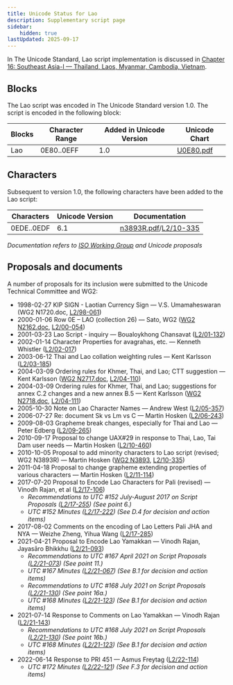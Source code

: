 ```yaml
---
title: Unicode Status for Lao
description: Supplementary script page
sidebar:
    hidden: true
lastUpdated: 2025-09-17
---
```


In The Unicode Standard, Lao script implementation is discussed in [Chapter 16: Southeast Asia-I — Thailand, Laos, Myanmar, Cambodia, Vietnam](https://www.unicode.org/versions/latest/core-spec/chapter-16/#G10988).

## Blocks

The Lao script was encoded in The Unicode Standard version 1.0. The script is encoded in the following block:

| Blocks | Character Range | Added in Unicode Version | Unicode Chart |
| ------ | --------------- | ------------------------ | ------------- |
| Lao | 0E80..0EFF | 1.0 | [U0E80.pdf](http://www.unicode.org/charts/PDF/U0E80.pdf) |

## Characters

Subsequent to version 1.0, the following characters have been added to the Lao script:

| Characters | Unicode Version | Documentation |
| ---------- | --------------- | ------------- |
| 0EDE..0EDF | 6.1 | [n3893R.pdf](https://www.unicode.org/wg2/docs/n3893.pdf)/[L2/10-335](http://www.unicode.org/cgi-bin/GetMatchingDocs.pl?L2/10-335) |

_Documentation refers to [ISO Working Group](https://www.unicode.org/wg2/) and Unicode proposals_

## Proposals and documents

A number of proposals for its inclusion were submitted to the Unicode Technical Committee and WG2:
- 1998-02-27 KIP SIGN - Laotian Currency Sign — V.S. Umamaheswaran (WG2 N1720.doc, [L2/98-061](http://www.unicode.org/L2/L1998/98061.pdf))
- 2000-01-06 Row 0E – LAO (collection 26) — Sato,  WG2 ([WG2 N2162.doc](https://www.unicode.org/wg2/docs/n2162.doc), [L2/00-054](http://www.unicode.org/cgi-bin/GetMatchingDocs.pl?L2/00-054))
- 2001-03-23 Lao Script - inquiry — Boualoykhong Chansavat ([L2/01-132](http://www.unicode.org/cgi-bin/GetMatchingDocs.pl?L2/01-132))
- 2002-01-14 Character Properties for avagrahas, etc. — Kenneth Whistler ([L2/02-017](http://www.unicode.org/cgi-bin/GetMatchingDocs.pl?L2/02-017))
- 2003-06-12 Thai and Lao collation weighting rules — Kent Karlsson ([L2/03-185](http://www.unicode.org/cgi-bin/GetMatchingDocs.pl?L2/03-185))
- 2004-03-09 Ordering rules for Khmer, Thai, and Lao; CTT suggestion — Kent Karlsson ([WG2 N2717.doc](https://www.unicode.org/wg2/docs/n2717.doc), [L2/04-110](http://www.unicode.org/cgi-bin/GetMatchingDocs.pl?L2/04-110))
- 2004-03-09 Ordering rules for Khmer, Thai, and Lao; suggestions for annex C.2 changes and a new annex B.5 — Kent Karlsson ([WG2 N2718.doc](https://www.unicode.org/wg2/docs/n2718.doc), [L2/04-111](http://www.unicode.org/cgi-bin/GetMatchingDocs.pl?L2/04-111))
- 2005-10-30 Note on Lao Character Names — Andrew West ([L2/05-357](http://www.unicode.org/cgi-bin/GetMatchingDocs.pl?L2/05-357))
- 2006-07-27 Re: document Sk vs Lm vs C — Martin Hosken ([L2/06-243](http://www.unicode.org/cgi-bin/GetMatchingDocs.pl?L2/06-243))
- 2009-08-03 Grapheme break changes, especially for Thai and Lao — Peter Edberg ([L2/09-265](http://www.unicode.org/cgi-bin/GetMatchingDocs.pl?L2/09-265))
- 2010-09-17 Proposal to change UAX#29 in response to Thai, Lao, Tai Dam user needs — Martin Hosken ([L2/10-460](http://www.unicode.org/cgi-bin/GetMatchingDocs.pl?L2/10-460))
- 2010-10-05 Proposal to add minority characters to Lao script (revised; WG2 N3893R) — Martin Hosken  ([WG2 N3893](https://www.unicode.org/wg2/docs/n3893.pdf), [L2/10-335](http://www.unicode.org/cgi-bin/GetMatchingDocs.pl?L2/10-335))
- 2011-04-18 Proposal to change grapheme extending properties of various characters — Martin Hosken  ([L2/11-114](http://www.unicode.org/cgi-bin/GetMatchingDocs.pl?L2/11-114))
- 2017-07-20 Proposal to Encode Lao Characters for Pali (revised) — Vinodh Rajan, et al ([L2/17-106](http://www.unicode.org/cgi-bin/GetMatchingDocs.pl?L2/17-106))
  - _Recommendations to UTC #152 July-August 2017 on Script Proposals ([L2/17-255](http://www.unicode.org/cgi-bin/GetMatchingDocs.pl?L2/17-255)) (See point 6.)_
  - _UTC #152 Minutes ([L2/17-222](http://www.unicode.org/L2/L2017/17222.htm)) (See D.4 for decision and action items)_
- 2017-08-02 Comments on the encoding of Lao Letters Pali JHA and NYA — Weizhe Zheng, Yihua Wang ([L2/17-285](http://www.unicode.org/cgi-bin/GetMatchingDocs.pl?L2/17-285))
- 2021-04-21 Proposal to Encode Lao Yamakkan — Vinodh Rajan, Jayasāro Bhikkhu ([L2/21-093](http://www.unicode.org/cgi-bin/GetMatchingDocs.pl?L2/21-093))
  - _Recommendations to UTC #167 April 2021 on Script Proposals ([L2/21-073](http://www.unicode.org/L2/L2021/21073-script-adhoc-rept.pdf)) (See point 11.)_
  - _UTC #167 Minutes ([L2/21-067](https://www.unicode.org/L2/L2021/21066.htm)) (See B.1 for decision and action items)_
  - _Recommendations to UTC #168 July 2021 on Script Proposals ([L2/21-130](http://www.unicode.org/L2/L2021/21130-script-adhoc-rept.pdf)) (See point 16a.)_
  - _UTC #168 Minutes ([L2/21-123](http://www.unicode.org/L2/L2021/21123.htm)) (See B.1 for decision and action items)_
- 2021-07-14 Response to Comments on Lao Yamakkan — Vinodh Rajan ([L2/21-143](http://www.unicode.org/cgi-bin/GetMatchingDocs.pl?L2/21-143))
  - _Recommendations to UTC #168 July 2021 on Script Proposals ([L2/21-130](http://www.unicode.org/L2/L2021/21130-script-adhoc-rept.pdf)) (See point 16b.)_
  - _UTC #168 Minutes ([L2/21-123](http://www.unicode.org/L2/L2021/21123.htm)) (See B.1 for decision and action items)_
- 2022-06-14 Response to PRI 451 — Asmus Freytag ([L2/22-114](http://www.unicode.org/cgi-bin/GetMatchingDocs.pl?L2/22-114))
  - _UTC #172 Minutes ([L2/22-121](https://www.unicode.org/L2/L2022/22121.htm)) (See F.3 for decision and action items)_
